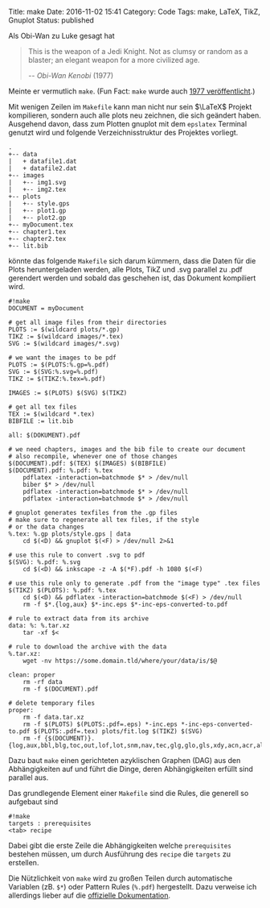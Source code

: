 Title: make
Date: 2016-11-02 15:41
Category: Code
Tags: make, LaTeX, TikZ, Gnuplot
Status: published

Als Obi-Wan zu Luke gesagt hat

> This is the weapon of a Jedi Knight.
> Not as clumsy or random as a blaster;
> an elegant weapon for a more civilized age.
>
> -- <cite>Obi-Wan Kenobi</cite> (1977)

Meinte er vermutlich `make`. (Fun Fact: `make` wurde auch [1977 veröffentlicht](https://en.wikipedia.org/wiki/Make_(software)).)

Mit wenigen Zeilen im `Makefile` kann man nicht nur sein $\LaTeX$ Projekt
kompilieren, sondern auch alle plots neu zeichnen, die sich geändert haben.
Ausgehend davon, dass zum Plotten gnuplot mit dem `epslatex` Terminal genutzt
wird und folgende Verzeichnisstruktur des Projektes vorliegt.

    .
    +-- data
    |   + datafile1.dat
    |   + datafile2.dat
    +-- images
    |   +-- img1.svg
    |   +-- img2.tex
    +-- plots
    |   +-- style.gps
    |   +-- plot1.gp
    |   +-- plot2.gp
    +-- myDocument.tex
    +-- chapter1.tex
    +-- chapter2.tex
    +-- lit.bib

könnte das folgende `Makefile` sich darum kümmern, dass die Daten für die Plots
heruntergeladen werden, alle Plots, TikZ und .svg parallel zu .pdf gerendert
werden und sobald das geschehen ist, das Dokument kompiliert wird.

    #!make
    DOCUMENT = myDocument
    
    # get all image files from their directories
    PLOTS := $(wildcard plots/*.gp)
    TIKZ := $(wildcard images/*.tex)
    SVG := $(wildcard images/*.svg)
    
    # we want the images to be pdf
    PLOTS := $(PLOTS:%.gp=%.pdf) 
    SVG := $(SVG:%.svg=%.pdf) 
    TIKZ := $(TIKZ:%.tex=%.pdf)
    
    IMAGES := $(PLOTS) $(SVG) $(TIKZ)
    
    # get all tex files
    TEX := $(wildcard *.tex)
    BIBFILE := lit.bib
    
    all: $(DOKUMENT).pdf
    
    # we need chapters, images and the bib file to create our document
    # also recompile, whenever one of those changes
    $(DOCUMENT).pdf: $(TEX) $(IMAGES) $(BIBFILE)
    $(DOCUMENT).pdf: %.pdf: %.tex
    	pdflatex -interaction=batchmode $* > /dev/null
    	biber $* > /dev/null
    	pdflatex -interaction=batchmode $* > /dev/null
    	pdflatex -interaction=batchmode $* > /dev/null
    
    # gnuplot generates texfiles from the .gp files
    # make sure to regenerate all tex files, if the style
    # or the data changes
    %.tex: %.gp plots/style.gps | data
    	cd $(<D) && gnuplot $(<F) > /dev/null 2>&1
    
    # use this rule to convert .svg to pdf
    $(SVG): %.pdf: %.svg
    	cd $(<D) && inkscape -z -A $(*F).pdf -h 1080 $(<F)
    
    # use this rule only to generate .pdf from the "image type" .tex files
    $(TIKZ) $(PLOTS): %.pdf: %.tex
    	cd $(<D) && pdflatex -interaction=batchmode $(<F) > /dev/null
    	rm -f $*.{log,aux} $*-inc.eps $*-inc-eps-converted-to.pdf
    
    # rule to extract data from its archive
    data: %: %.tar.xz
    	tar -xf $<
    
    # rule to download the archive with the data
    %.tar.xz:
    	wget -nv https://some.domain.tld/where/your/data/is/$@
    
    clean: proper
    	rm -rf data
    	rm -f $(DOCUMENT).pdf
    
    # delete temporary files
    proper:
    	rm -f data.tar.xz
    	rm -f $(PLOTS) $(PLOTS:.pdf=.eps) *-inc.eps *-inc-eps-converted-to.pdf $(PLOTS:.pdf=.tex) plots/fit.log $(TIKZ) $(SVG)
    	rm -f {$(DOCUMENT)}.{log,aux,bbl,blg,toc,out,lof,lot,snm,nav,tec,glg,glo,gls,xdy,acn,acr,alg,bcf,run.xml}

Dazu baut `make` einen gerichteten azyklischen Graphen (DAG) aus den 
Abhängigkeiten auf und führt die Dinge, deren Abhängigkeiten erfüllt sind
parallel aus.

Das grundlegende Element einer `Makefile` sind die Rules, die generell so
aufgebaut sind

    #!make
    targets : prerequisites
    <tab> recipe

Dabei gibt die erste Zeile die Abhängigkeiten welche `prerequisites` bestehen
müssen, um durch Ausführung des `recipe` die `targets` zu erstellen.

Die Nützlichkeit von `make` wird zu großen Teilen durch automatische 
Variablen (zB. `$*`) oder Pattern Rules (`%.pdf`) hergestellt.
Dazu verweise ich allerdings lieber auf die [offizielle Dokumentation](https://www.gnu.org/software/make/manual/).

